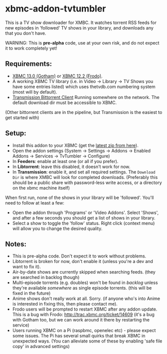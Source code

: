 xbmc-addon-tvtumbler
====================

This is a TV show downloader for XMBC.
It watches torrent RSS feeds for new episodes in 'followed' TV shows in your library, and downloads any that you don't
have.

WARNING: This is **pre-alpha** code, use at your own risk, and do not expect it to work completely yet!

Requirements:
-------------

- [XBMC 13.0 (Gotham)](http://mirrors.xbmc.org/snapshots/) or [XBMC 12.2 (Frodo)](http://xbmc.org/download/).
- A working XBMC TV library (i.e. in Video -> Library -> TV Shows you have some entries listed) which uses thetvdb.com
numbering system (most will by default).
- [Transmission Bittorrent Client](http://www.transmissionbt.com/) Running somewhere on the network.  The default
download dir must be accessible to XBMC.

(Other bittorrent clients are in the pipeline, but Transmission is the easiest to get started with)

Setup:
------

- Install this addon to your XBMC (get the [latest zip from here](http://repo.tvtumbler.com/service.tvtumbler/)).
- Open the addon settings (System -> Settings -> Addons -> Enabled Addons -> Services -> TvTumbler -> Configure)
- In **Feeders**: enable at least one (or all if you prefer).
- In **Libtorrent**: leave this disabled, it doesn't work for now.
- In **Transmission**: enable it, and set all required settings.  The `Download Dir` is where XMBC will look for 
completed downloads. (Preferably this should be a public share with password-less write access, or a directory on the
xbmc machine itself)

When first run, none of the shows in your library will be 'followed'.  You'll need to follow at least a few:

- Open the addon through 'Programs' or 'Video Addons'.  Select 'Shows', and after a few seconds you should get a list
of shows in your library.
- Select a show to toggle the 'follow' status.  Right click (context menu) will allow you to change the desired quality.

Notes:
------

- This is pre-alpha code.  Don't expect it to work without problems.
- Libtorrent is broken for now, don't enable it (unless you're a dev and want to fix it).
- Air-by-date shows are currently skipped when searching feeds.  (they are searched in backlog though)
- Multi-episode torrents (e.g. doubles) won't be found in *backlog* unless they're available *somewhere* as single
  episode torrents. (this will be fixed in the future)
- Anime shows don't really work at all.  Sorry.  (if anyone who's into Anime is interested in fixing this, then please
  contact me).
- Frodo users will be prompted to restart XBMC after any addon update.  This is a bug with Frodo: http://trac.xbmc.org/ticket/14609
  (it's a bug with Gotham too, but we can work around it there by restarting the service)
- Users running XBMC on a Pi (raspbmc, openelec etc) - please expect some issues.  The Pi has several small quirks that
  break XBMC in unexpected ways. (You can alleviate some of these by enabling 'safe file copy' in advanced settings)


